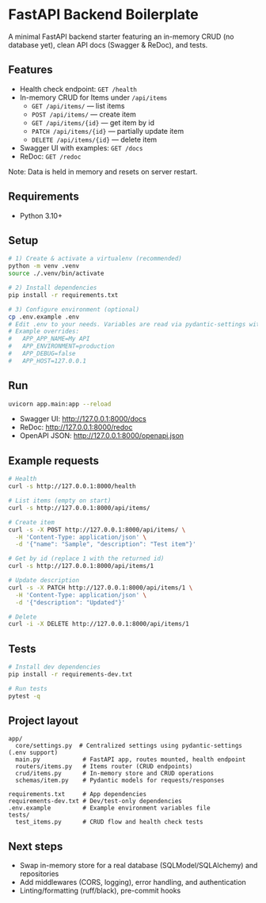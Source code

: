 # FastAPI Backend Boilerplate

A minimal FastAPI backend starter featuring an in-memory CRUD (no database yet), clean API docs (Swagger & ReDoc), and tests.

## Features

- Health check endpoint: `GET /health`
- In-memory CRUD for Items under `/api/items`
  - `GET /api/items/` — list items
  - `POST /api/items/` — create item
  - `GET /api/items/{id}` — get item by id
  - `PATCH /api/items/{id}` — partially update item
  - `DELETE /api/items/{id}` — delete item
- Swagger UI with examples: `GET /docs`
- ReDoc: `GET /redoc`

Note: Data is held in memory and resets on server restart.

## Requirements

- Python 3.10+

## Setup

```bash
# 1) Create & activate a virtualenv (recommended)
python -m venv .venv
source ./.venv/bin/activate

# 2) Install dependencies
pip install -r requirements.txt

# 3) Configure environment (optional)
cp .env.example .env
# Edit .env to your needs. Variables are read via pydantic-settings with the APP_ prefix.
# Example overrides:
#   APP_APP_NAME=My API
#   APP_ENVIRONMENT=production
#   APP_DEBUG=false
#   APP_HOST=127.0.0.1
```

## Run

```bash
uvicorn app.main:app --reload
```

- Swagger UI: <http://127.0.0.1:8000/docs>
- ReDoc: <http://127.0.0.1:8000/redoc>
- OpenAPI JSON: <http://127.0.0.1:8000/openapi.json>

## Example requests

```bash
# Health
curl -s http://127.0.0.1:8000/health

# List items (empty on start)
curl -s http://127.0.0.1:8000/api/items/

# Create item
curl -s -X POST http://127.0.0.1:8000/api/items/ \
  -H 'Content-Type: application/json' \
  -d '{"name": "Sample", "description": "Test item"}'

# Get by id (replace 1 with the returned id)
curl -s http://127.0.0.1:8000/api/items/1

# Update description
curl -s -X PATCH http://127.0.0.1:8000/api/items/1 \
  -H 'Content-Type: application/json' \
  -d '{"description": "Updated"}'

# Delete
curl -i -X DELETE http://127.0.0.1:8000/api/items/1
```

## Tests

```bash
# Install dev dependencies
pip install -r requirements-dev.txt

# Run tests
pytest -q
```

## Project layout

```text
app/
  core/settings.py  # Centralized settings using pydantic-settings (.env support)
  main.py            # FastAPI app, routes mounted, health endpoint
  routers/items.py   # Items router (CRUD endpoints)
  crud/items.py      # In-memory store and CRUD operations
  schemas/item.py    # Pydantic models for requests/responses

requirements.txt     # App dependencies
requirements-dev.txt # Dev/test-only dependencies
.env.example         # Example environment variables file
tests/
  test_items.py      # CRUD flow and health check tests
```

## Next steps

- Swap in-memory store for a real database (SQLModel/SQLAlchemy) and repositories
- Add middlewares (CORS, logging), error handling, and authentication
- Linting/formatting (ruff/black), pre-commit hooks
